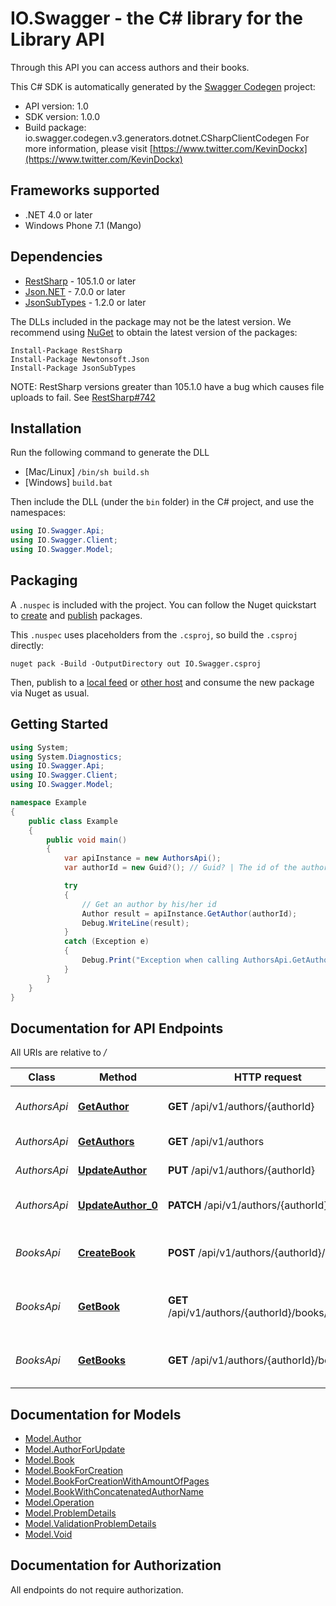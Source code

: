 # IO.Swagger - the C# library for the Library API

Through this API you can access authors and their books.

This C# SDK is automatically generated by the [Swagger Codegen](https://github.com/swagger-api/swagger-codegen) project:

- API version: 1.0
- SDK version: 1.0.0
- Build package: io.swagger.codegen.v3.generators.dotnet.CSharpClientCodegen
    For more information, please visit [https://www.twitter.com/KevinDockx](https://www.twitter.com/KevinDockx)

<a name="frameworks-supported"></a>
## Frameworks supported
- .NET 4.0 or later
- Windows Phone 7.1 (Mango)

<a name="dependencies"></a>
## Dependencies
- [RestSharp](https://www.nuget.org/packages/RestSharp) - 105.1.0 or later
- [Json.NET](https://www.nuget.org/packages/Newtonsoft.Json/) - 7.0.0 or later
- [JsonSubTypes](https://www.nuget.org/packages/JsonSubTypes/) - 1.2.0 or later

The DLLs included in the package may not be the latest version. We recommend using [NuGet](https://docs.nuget.org/consume/installing-nuget) to obtain the latest version of the packages:
```
Install-Package RestSharp
Install-Package Newtonsoft.Json
Install-Package JsonSubTypes
```

NOTE: RestSharp versions greater than 105.1.0 have a bug which causes file uploads to fail. See [RestSharp#742](https://github.com/restsharp/RestSharp/issues/742)

<a name="installation"></a>
## Installation
Run the following command to generate the DLL
- [Mac/Linux] `/bin/sh build.sh`
- [Windows] `build.bat`

Then include the DLL (under the `bin` folder) in the C# project, and use the namespaces:
```csharp
using IO.Swagger.Api;
using IO.Swagger.Client;
using IO.Swagger.Model;
```
<a name="packaging"></a>
## Packaging

A `.nuspec` is included with the project. You can follow the Nuget quickstart to [create](https://docs.microsoft.com/en-us/nuget/quickstart/create-and-publish-a-package#create-the-package) and [publish](https://docs.microsoft.com/en-us/nuget/quickstart/create-and-publish-a-package#publish-the-package) packages.

This `.nuspec` uses placeholders from the `.csproj`, so build the `.csproj` directly:

```
nuget pack -Build -OutputDirectory out IO.Swagger.csproj
```

Then, publish to a [local feed](https://docs.microsoft.com/en-us/nuget/hosting-packages/local-feeds) or [other host](https://docs.microsoft.com/en-us/nuget/hosting-packages/overview) and consume the new package via Nuget as usual.

<a name="getting-started"></a>
## Getting Started

```csharp
using System;
using System.Diagnostics;
using IO.Swagger.Api;
using IO.Swagger.Client;
using IO.Swagger.Model;

namespace Example
{
    public class Example
    {
        public void main()
        {
            var apiInstance = new AuthorsApi();
            var authorId = new Guid?(); // Guid? | The id of the author you want to get

            try
            {
                // Get an author by his/her id
                Author result = apiInstance.GetAuthor(authorId);
                Debug.WriteLine(result);
            }
            catch (Exception e)
            {
                Debug.Print("Exception when calling AuthorsApi.GetAuthor: " + e.Message );
            }
        }
    }
}
```

<a name="documentation-for-api-endpoints"></a>
## Documentation for API Endpoints

All URIs are relative to */*

Class | Method | HTTP request | Description
------------ | ------------- | ------------- | -------------
*AuthorsApi* | [**GetAuthor**](docs/AuthorsApi.md#getauthor) | **GET** /api/v1/authors/{authorId} | Get an author by his/her id
*AuthorsApi* | [**GetAuthors**](docs/AuthorsApi.md#getauthors) | **GET** /api/v1/authors | Get a list of authors
*AuthorsApi* | [**UpdateAuthor**](docs/AuthorsApi.md#updateauthor) | **PUT** /api/v1/authors/{authorId} | Update an author
*AuthorsApi* | [**UpdateAuthor_0**](docs/AuthorsApi.md#updateauthor_0) | **PATCH** /api/v1/authors/{authorId} | Partially update an author
*BooksApi* | [**CreateBook**](docs/BooksApi.md#createbook) | **POST** /api/v1/authors/{authorId}/books | Create a book for a specific author
*BooksApi* | [**GetBook**](docs/BooksApi.md#getbook) | **GET** /api/v1/authors/{authorId}/books/{bookId} | Get a book by id for a specific author
*BooksApi* | [**GetBooks**](docs/BooksApi.md#getbooks) | **GET** /api/v1/authors/{authorId}/books | Get the books for a specific author

<a name="documentation-for-models"></a>
## Documentation for Models

 - [Model.Author](docs/Author.md)
 - [Model.AuthorForUpdate](docs/AuthorForUpdate.md)
 - [Model.Book](docs/Book.md)
 - [Model.BookForCreation](docs/BookForCreation.md)
 - [Model.BookForCreationWithAmountOfPages](docs/BookForCreationWithAmountOfPages.md)
 - [Model.BookWithConcatenatedAuthorName](docs/BookWithConcatenatedAuthorName.md)
 - [Model.Operation](docs/Operation.md)
 - [Model.ProblemDetails](docs/ProblemDetails.md)
 - [Model.ValidationProblemDetails](docs/ValidationProblemDetails.md)
 - [Model.Void](docs/Void.md)

<a name="documentation-for-authorization"></a>
## Documentation for Authorization

All endpoints do not require authorization.
